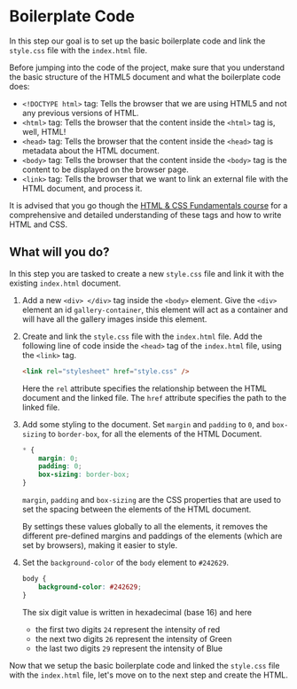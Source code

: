 # Boilerplate Code

In this step our goal is to set up the basic boilerplate code and link the `style.css` file with the `index.html` file.

Before jumping into the code of the project, make sure that you understand the basic structure of the HTML5 document and what the boilerplate code does:

-   `<!DOCTYPE html>` tag: Tells the browser that we are using HTML5 and not any previous versions of HTML.
-   `<html>` tag: Tells the browser that the content inside the `<html>` tag is, well, HTML!
-   `<head>` tag: Tells the browser that the content inside the `<head>` tag is metadata about the HTML document.
-   `<body>` tag: Tells the browser that the content inside the `<body>` tag is the content to be displayed on the browser page.
-   `<link>` tag: Tells the browser that we want to link an external file with the HTML document, and process it.

It is advised that you go though the [HTML & CSS Fundamentals course](https://codedamn.com/learn/html-css) for a comprehensive and detailed understanding of these tags and how to write HTML and CSS.

## What will you do?

In this step you are tasked to create a new `style.css` file and link it with the existing `index.html` document.

1. Add a new `<div> </div>` tag inside the `<body>` element. Give the `<div>` element an id `gallery-container`, this element will act as a container and will have all the gallery images inside this element.

2. Create and link the `style.css` file with the `index.html` file. Add the following line of code inside the `<head>` tag of the `index.html` file, using the `<link>` tag.

    ```html
    <link rel="stylesheet" href="style.css" />
    ```

    Here the `rel` attribute specifies the relationship between the HTML document and the linked file. The `href` attribute specifies the path to the linked file.

3. Add some styling to the document. Set `margin` and `padding` to `0`, and `box-sizing` to `border-box`, for all the elements of the HTML Document.

    ```css
    * {
    	margin: 0;
    	padding: 0;
    	box-sizing: border-box;
    }
    ```

    `margin`, `padding` and `box-sizing` are the CSS properties that are used to set the spacing between the elements of the HTML document.

    By settings these values globally to all the elements, it removes the different pre-defined margins and paddings of the elements (which are set by browsers), making it easier to style.

4. Set the `background-color` of the `body` element to `#242629`.

    ```css
    body {
    	background-color: #242629;
    }
    ```

    The six digit value is written in hexadecimal (base 16) and here

    - the first two digits `24` represent the intensity of red
    - the next two digits `26` represent the intensity of Green
    - the last two digits `29` represent the intensity of Blue

Now that we setup the basic boilerplate code and linked the `style.css` file with the `index.html` file, let's move on to the next step and create the HTML.
